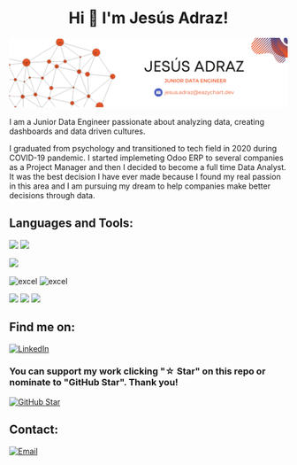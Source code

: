 <h1 align="center">Hi 👋 I'm Jesús Adraz!</h1>

![myimagen](/res/cover.png)

I am a Junior Data Engineer passionate about analyzing data, creating dashboards and data driven cultures.

I graduated from psychology and transitioned to tech field in 2020 during COVID-19 pandemic. I started implemeting Odoo ERP to several companies as a Project Manager and then I decided to become a full time Data Analyst. It was the best decision I have ever made because I found my real passion in this area and I am pursuing my dream to help companies make better decisions through data.

<h2 align="left">Languages and Tools:</h2>

<p align="left"> <a> <img src="https://img.shields.io/badge/Notion-000000.svg?style=for-the-badge&logo=Notion&logoColor=white"/> </a> <a> <img src="https://img.shields.io/badge/Asana-273347.svg?style=for-the-badge&logo=Asana&logoColor=white"/> </a>

<p align="left"> <a> <img src="https://img.shields.io/badge/Microsoft%20Excel-217346.svg?style=for-the-badge&logo=Microsoft-Excel&logoColor=white"/> </a> <a>

<p align="left"> <a> <img src="https://img.shields.io/badge/Git-F05032.svg?style=for-the-badge&logo=Git&logoColor=white" alt="excel"/> </a> <img src="https://img.shields.io/badge/GitHub-181717.svg?style=for-the-badge&logo=GitHub&logoColor=white"alt="excel"/> </a> </p>

<p align="left"> <a> <img src="https://img.shields.io/badge/Python-3776AB.svg?style=for-the-badge&logo=Python&logoColor=white"/> </a> <img src="https://img.shields.io/badge/PostgreSQL-4169E1.svg?style=for-the-badge&logo=PostgreSQL&logoColor=white"/> </a> <a> <img src="https://img.shields.io/badge/MongoDB-47A248.svg?style=for-the-badge&logo=MongoDB&logoColor=white"/> </a> 

<h2 align="left">Find me on:</h2>

[![LinkedIn](https://img.shields.io/badge/LinkedIn-Jesus_Adraz-0077B5?style=for-the-badge&logo=linkedin&logoColor=white&labelColor=101010)](https://www.linkedin.com/in/jesus-adraz)

### You can support my work clicking "☆ Star" on this repo or nominate to "GitHub Star". Thank you!

[![GitHub Star](https://img.shields.io/badge/GitHub-Nominate_to_star-yellow?style=for-the-badge&logo=github&logoColor=white&labelColor=101010)](https://stars.github.com/nominate/)

## Contact:

[![Email](https://img.shields.io/badge/jesus.adraz@eazychart.dev-D14836?style=for-the-badge&logo=gmail&logoColor=white&labelColor=101010)](mailto:jesus.adraz@eazychart.dev)

<!---
JAdraz/JAdraz is a ✨ special ✨ repository because its `README.md` (this file) appears on your GitHub profile.
You can click the Preview link to take a look at your changes.
--->
